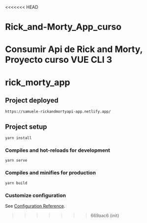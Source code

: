 <<<<<<< HEAD
# Rick_and-Morty_App_curso
Consumir Api de Rick and Morty, Proyecto curso VUE CLI 3
=======
# rick_morty_app

## Project deployed

```
https://samuele-rickandmortyapi-app.netlify.app/
```

## Project setup
```
yarn install
```

### Compiles and hot-reloads for development
```
yarn serve
```

### Compiles and minifies for production
```
yarn build
```

### Customize configuration
See [Configuration Reference](https://cli.vuejs.org/config/).
>>>>>>> 669aac6 (init)
